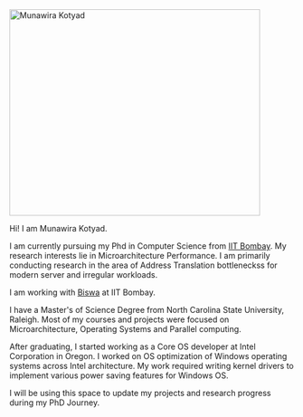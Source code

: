 
<picture>
  <source media="(prefers-color-scheme: light)" srcset="https://lh3.googleusercontent.com/jAtYqLu9ZTme03Xp3tAzF4rhAe5US91e4Nyn4rVbs3d2N-Nzwqz8hKZeAeHjzUCywLpn0IyuPo5DWuM9_ctm7KKCZALYMH7AYlGzJMPEqOkHmZoQTh6rf7CVZkOAyzOqUQbMQOOJPcZ2lytuSzpU5NaepMm8HVd8EjUzO66UeaA4I5VxdAK2AsC5V8yafioJANfWlnwkFjKaZBwLCTjTFp00FnvF4UY-OaXIM5heCsHdwT5RiCmZI5aJzwEB1HgThI7cbHb0al7v50bUDZ67WTZVYHVUyrICRO6_YAtBJAuW9I5wPnzVwkLdUQJUCQ_2VR4KBkH_rik1MRxpuAZsDIAzs5Z0jh5u-UygO_txt22lWn8Fyy08SoQU3uTT9Jl4Ew1RRCM5qUum4nmxZxMAA9cTlN72jm5LvzTVlYazrPaNAT_SU_Jcefm9LjqRvbOumDIxsFdUIG5_E4bErfvlzGOzPwnofuCSpMPJOd_4FRZ2IJ03pd20FiwIHKXbE8YIkrPGO1tp8zc_56I9Pxw_Fw5lcaGP1wL2-gWoG4EfqhmvpocW5N3kgVQMVXxcZWS-Rtq5eZ1ADCyYWCEk3PpxGbXxidJSIkjt4fYro9Pq5ngTYhbNcMis6KbX_RI5oq0kcFTOK5Mtn5Wulxy2_lEzDALwpJ4VFRFUUyA1ZguuwTzhUDTbV46V51VMjdXFL5aEAg7Zmj8sfRXZGxlgwP7CVYikTu_4btexQ0wfEpjGNEGgTtmzcUG0TdxDV8-TDZsNPKs1bRn8R87_96_jxEqkJTOHf7QA5Ms6FRKLikHorrEkThUpYRa7IbEQWgjvYKq16VnLSemAoSQtl3ftCDPt9nT4h1Fe7e7uiuUSJQhfiZtw_7CikuUvMRnoErO9wM1c4iR28BEIBbado7LlGJl_Y78uYdw4jP2tKqp6LJuuglYKdGSZjMatloXEIw7RvJ__50sr1JF6aK4vO6l-8D0W7rLZLpucMBmrg4OIccmGo75HwU5B5Trc5nuvK-0nVdZB9STeH81fVUmFnLfSMxOQQw=w877-h1169-no?authuser=4" width="443" height=auto >
  <img alt="Munawira Kotyad" src="https://lh3.googleusercontent.com/jAtYqLu9ZTme03Xp3tAzF4rhAe5US91e4Nyn4rVbs3d2N-Nzwqz8hKZeAeHjzUCywLpn0IyuPo5DWuM9_ctm7KKCZALYMH7AYlGzJMPEqOkHmZoQTh6rf7CVZkOAyzOqUQbMQOOJPcZ2lytuSzpU5NaepMm8HVd8EjUzO66UeaA4I5VxdAK2AsC5V8yafioJANfWlnwkFjKaZBwLCTjTFp00FnvF4UY-OaXIM5heCsHdwT5RiCmZI5aJzwEB1HgThI7cbHb0al7v50bUDZ67WTZVYHVUyrICRO6_YAtBJAuW9I5wPnzVwkLdUQJUCQ_2VR4KBkH_rik1MRxpuAZsDIAzs5Z0jh5u-UygO_txt22lWn8Fyy08SoQU3uTT9Jl4Ew1RRCM5qUum4nmxZxMAA9cTlN72jm5LvzTVlYazrPaNAT_SU_Jcefm9LjqRvbOumDIxsFdUIG5_E4bErfvlzGOzPwnofuCSpMPJOd_4FRZ2IJ03pd20FiwIHKXbE8YIkrPGO1tp8zc_56I9Pxw_Fw5lcaGP1wL2-gWoG4EfqhmvpocW5N3kgVQMVXxcZWS-Rtq5eZ1ADCyYWCEk3PpxGbXxidJSIkjt4fYro9Pq5ngTYhbNcMis6KbX_RI5oq0kcFTOK5Mtn5Wulxy2_lEzDALwpJ4VFRFUUyA1ZguuwTzhUDTbV46V51VMjdXFL5aEAg7Zmj8sfRXZGxlgwP7CVYikTu_4btexQ0wfEpjGNEGgTtmzcUG0TdxDV8-TDZsNPKs1bRn8R87_96_jxEqkJTOHf7QA5Ms6FRKLikHorrEkThUpYRa7IbEQWgjvYKq16VnLSemAoSQtl3ftCDPt9nT4h1Fe7e7uiuUSJQhfiZtw_7CikuUvMRnoErO9wM1c4iR28BEIBbado7LlGJl_Y78uYdw4jP2tKqp6LJuuglYKdGSZjMatloXEIw7RvJ__50sr1JF6aK4vO6l-8D0W7rLZLpucMBmrg4OIccmGo75HwU5B5Trc5nuvK-0nVdZB9STeH81fVUmFnLfSMxOQQw=w877-h1169-no?authuser=4" width="274" height="365" />
</picture>


Hi! I am Munawira Kotyad.

I am currently pursuing my Phd in Computer Science from [IIT Bombay](https://www.cse.iitb.ac.in/). My research interests lie in Microarchitecture Performance. I am primarily conducting research in the area of Address Translation bottleneckss for modern server and irregular workloads. 

I am working with [Biswa](https://www.cse.iitb.ac.in/~biswa/) at IIT Bombay.

I have a Master's  of Science Degree from North Carolina State University, Raleigh. Most of my courses and projects were focused on Microarchitecture, Operating Systems and Parallel computing. 

After graduating, I started working as a Core OS developer at Intel Corporation in Oregon. I worked on OS optimization of Windows operating systems across Intel architecture. My work required writing kernel drivers to implement various power saving features for Windows OS. 

I will be using this space to update my projects and research progress during my PhD Journey. 


